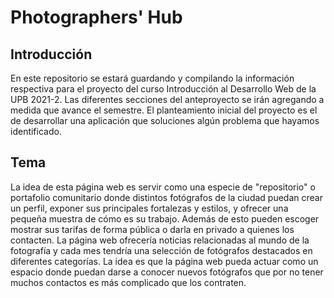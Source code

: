 # Photographers' Hub 

## Introducción
En este repositorio se estará guardando y compilando la información respectiva para el proyecto del curso Introducción al Desarrollo Web de la UPB 2021-2.
Las diferentes secciones del anteproyecto se irán agregando a medida que avance el semestre. 
El planteamiento inicial del proyecto es el de desarrollar una aplicación que soluciones algún problema que hayamos identificado.





## Tema
La idea de esta página web es servir como una especie de "repositorio" o portafolio comunitario donde distintos fotógrafos de la ciudad puedan crear un perfil, exponer sus principales fortalezas y estilos, y ofrecer una pequeña muestra de cómo es su trabajo. Además de esto pueden escoger mostrar sus tarifas de forma pública o darla en privado a quienes los contacten. La página web ofrecería noticias relacionadas al mundo de la fotografía y cada mes tendría una selección de fotógrafos destacados en diferentes categorías. La idea es que la página web pueda actuar como un espacio donde puedan darse a conocer nuevos fotógrafos que por no tener muchos contactos es más complicado que los contraten.
